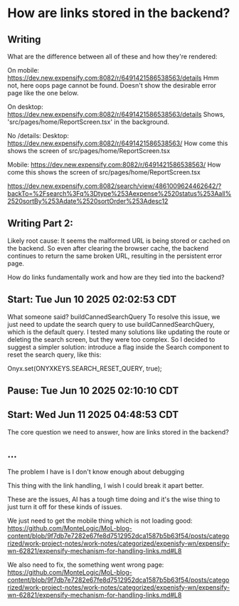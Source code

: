 
# How are links stored in the backend?

## Writing

What are the difference between all of these and how they're rendered:

On mobile:
https://dev.new.expensify.com:8082/r/6491421586538563/details
Hmm not, here oops page cannot be found.
Doesn't show the desirable error page like the one below.



On desktop:
https://dev.new.expensify.com:8082/r/6491421586538563/details
Shows, 'src/pages/home/ReportScreen.tsx' in the background.



No /details:
Desktop:
https://dev.new.expensify.com:8082/r/6491421586538563/
How come this shows the screen of 
src/pages/home/ReportScreen.tsx

Mobile:
https://dev.new.expensify.com:8082/r/6491421586538563/
How come this shows the screen of 
src/pages/home/ReportScreen.tsx



https://dev.new.expensify.com:8082/search/view/4861009624462642/?backTo=%2Fsearch%3Fq%3Dtype%253Aexpense%2520status%253Aall%2520sortBy%253Adate%2520sortOrder%253Adesc12




## Writing Part 2:

Likely root cause:
It seems the malformed URL is being stored or cached on the backend. So even after clearing the browser cache, the backend continues to return the same broken URL, resulting in the persistent error page.


How do links fundamentally work and how are they tied into the backend?

## Start: Tue Jun 10 2025 02:02:53 CDT

What someone said? 
buildCannedSearchQuery
To resolve this issue, we just need to update the search query to use buildCannedSearchQuery, which is the default query. I tested many solutions like updating the route or deleting the search screen, but they were too complex. So I decided to suggest a simpler solution: introduce a flag inside the Search component to reset the search query, like this:

Onyx.set(ONYXKEYS.SEARCH_RESET_QUERY, true);


## Pause: Tue Jun 10 2025 02:10:10 CDT

## Start: Wed Jun 11 2025 04:48:53 CDT


The core question we need to answer, how are links stored in the backend?


## ...
The problem I have is I don't know enough about debugging

This thing with the link handling, I wish I could break it apart better. 

These are the issues, AI has a tough time doing and it's the wise thing to just turn it off for these kinds of issues.






We just need to get the mobile thing which is not loading good: 
https://github.com/MonteLogic/MoL-blog-content/blob/9f7db7e7282e67fe8d7512952dca1587b5b63f54/posts/categorized/work-project-notes/work-notes/categorized/expenisfy-wn/expensify-wn-62821/expensify-mechanism-for-handling-links.md#L8

We also need to fix, the something went wrong page:
https://github.com/MonteLogic/MoL-blog-content/blob/9f7db7e7282e67fe8d7512952dca1587b5b63f54/posts/categorized/work-project-notes/work-notes/categorized/expenisfy-wn/expensify-wn-62821/expensify-mechanism-for-handling-links.md#L8




